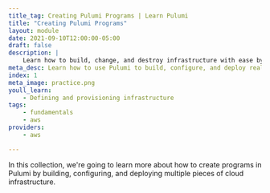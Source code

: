 ```yaml
---
title_tag: Creating Pulumi Programs | Learn Pulumi
title: "Creating Pulumi Programs"
layout: module
date: 2021-09-10T12:00:00-05:00
draft: false
description: |
    Learn how to build, change, and destroy infrastructure with ease by mastering Pulumi.
meta_desc: Learn how to use Pulumi to build, configure, and deploy real cloud resources in this collection.
index: 1
meta_image: practice.png
youll_learn:
    - Defining and provisioning infrastructure
tags:
    - fundamentals
    - aws
providers:
    - aws

---
```


In this collection, we're going to learn more about how to create programs in Pulumi by building, configuring, and deploying multiple pieces of cloud infrastructure.
